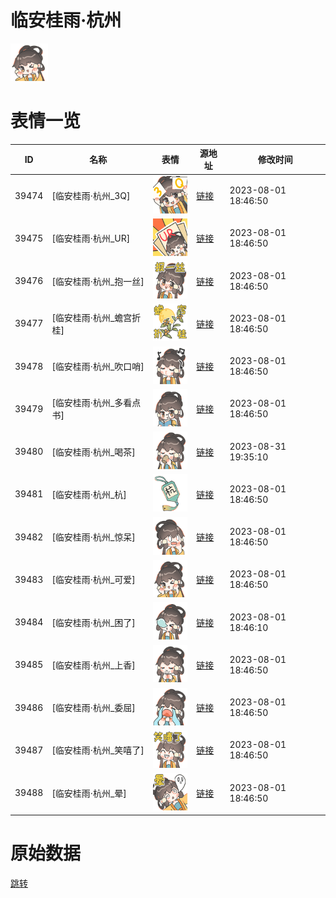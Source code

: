 # 临安桂雨·杭州

<img src="./cover.png" height="60" alt="cover" />

# 表情一览

|ID|名称|表情|源地址|修改时间|
|----|----|----|----|----|
|39474|[临安桂雨·杭州_3Q]|<img src="./pic/039474_%5B临安桂雨·杭州_3Q%5D.png" height="60" alt="3Q"/>|[链接](https://i0.hdslb.com/bfs/garb/894cba20dbf40cb56d2979c7747de5434b7e9bfa.png)|2023-08-01 18:46:50|
|39475|[临安桂雨·杭州_UR]|<img src="./pic/039475_%5B临安桂雨·杭州_UR%5D.png" height="60" alt="UR"/>|[链接](https://i0.hdslb.com/bfs/garb/43a6ecf7b4dc3bf2e4c31445a467e2daac168e4b.png)|2023-08-01 18:46:50|
|39476|[临安桂雨·杭州_抱一丝]|<img src="./pic/039476_%5B临安桂雨·杭州_抱一丝%5D.png" height="60" alt="抱一丝"/>|[链接](https://i0.hdslb.com/bfs/garb/872a0a8c7c32b6bcbd0756890851e9a6ff304146.png)|2023-08-01 18:46:50|
|39477|[临安桂雨·杭州_蟾宫折桂]|<img src="./pic/039477_%5B临安桂雨·杭州_蟾宫折桂%5D.png" height="60" alt="蟾宫折桂"/>|[链接](https://i0.hdslb.com/bfs/garb/18146c55010d83654e2ddfd45f9266c4e2bb7180.png)|2023-08-01 18:46:50|
|39478|[临安桂雨·杭州_吹口哨]|<img src="./pic/039478_%5B临安桂雨·杭州_吹口哨%5D.png" height="60" alt="吹口哨"/>|[链接](https://i0.hdslb.com/bfs/garb/ed299d6a998790ae55940cb568385aeb23c7e69c.png)|2023-08-01 18:46:50|
|39479|[临安桂雨·杭州_多看点书]|<img src="./pic/039479_%5B临安桂雨·杭州_多看点书%5D.png" height="60" alt="多看点书"/>|[链接](https://i0.hdslb.com/bfs/garb/6e429dbf1d6ddb995d82b7f8efbfdd1a15f4d868.png)|2023-08-01 18:46:50|
|39480|[临安桂雨·杭州_喝茶]|<img src="./pic/039480_%5B临安桂雨·杭州_喝茶%5D.png" height="60" alt="喝茶"/>|[链接](https://i0.hdslb.com/bfs/garb/c0587cc1c3951fd2e566686d63ce09e13ce3b490.png)|2023-08-31 19:35:10|
|39481|[临安桂雨·杭州_杭]|<img src="./pic/039481_%5B临安桂雨·杭州_杭%5D.png" height="60" alt="杭"/>|[链接](https://i0.hdslb.com/bfs/garb/975ece83aafac206192e8b15e74756a904f5b426.png)|2023-08-01 18:46:50|
|39482|[临安桂雨·杭州_惊呆]|<img src="./pic/039482_%5B临安桂雨·杭州_惊呆%5D.png" height="60" alt="惊呆"/>|[链接](https://i0.hdslb.com/bfs/garb/1df7a0de3ed7871885caebddf1953364ae9b3b0d.png)|2023-08-01 18:46:50|
|39483|[临安桂雨·杭州_可爱]|<img src="./pic/039483_%5B临安桂雨·杭州_可爱%5D.png" height="60" alt="可爱"/>|[链接](https://i0.hdslb.com/bfs/garb/79354eddf63c0e23dd45ec8852ef1ebb24e05147.png)|2023-08-01 18:46:50|
|39484|[临安桂雨·杭州_困了]|<img src="./pic/039484_%5B临安桂雨·杭州_困了%5D.png" height="60" alt="困了"/>|[链接](https://i0.hdslb.com/bfs/garb/43ac194bf36cc9dea0dc21ce325ecf1b4005a444.png)|2023-08-01 18:46:10|
|39485|[临安桂雨·杭州_上香]|<img src="./pic/039485_%5B临安桂雨·杭州_上香%5D.png" height="60" alt="上香"/>|[链接](https://i0.hdslb.com/bfs/garb/eef83181fc8655cb9c125ba0b688e9f1d3248a14.png)|2023-08-01 18:46:50|
|39486|[临安桂雨·杭州_委屈]|<img src="./pic/039486_%5B临安桂雨·杭州_委屈%5D.png" height="60" alt="委屈"/>|[链接](https://i0.hdslb.com/bfs/garb/fdb3e3f13fffa13279e27c7184dfa9c1462e5129.png)|2023-08-01 18:46:50|
|39487|[临安桂雨·杭州_笑嘻了]|<img src="./pic/039487_%5B临安桂雨·杭州_笑嘻了%5D.png" height="60" alt="笑嘻了"/>|[链接](https://i0.hdslb.com/bfs/garb/b3af85e39e3c3cfbf7d9375a8f13334ff7a7d4db.png)|2023-08-01 18:46:50|
|39488|[临安桂雨·杭州_晕]|<img src="./pic/039488_%5B临安桂雨·杭州_晕%5D.png" height="60" alt="晕"/>|[链接](https://i0.hdslb.com/bfs/garb/57d7f6541ea495ebddcb9d9c6cd85fbeb0dae35d.png)|2023-08-01 18:46:50|

# 原始数据

[跳转](./raw.json)

